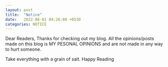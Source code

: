 ```yaml
---
layout: post
title:  "Notice"
date:   2022-06-01 04:26:00 +0530
categories: NOTICE
---
```


Dear Readers, Thanks for checking out my blog. All the opinions/posts made on this blog is MY PESONAL OPINIONS and are not made in any way to hurt someone. 

Take everything with a grain of salt. Happy Reading
